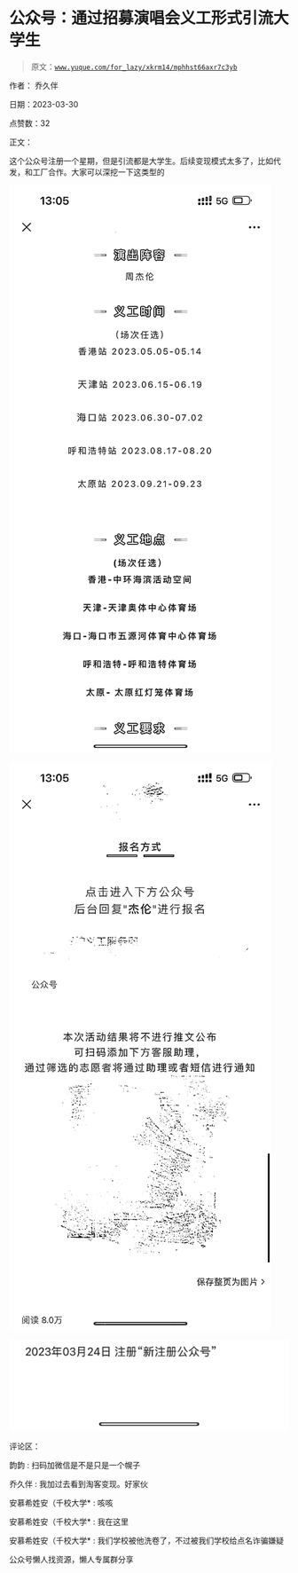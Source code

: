 # 公众号：通过招募演唱会义工形式引流大学生

> 原文：[`www.yuque.com/for_lazy/xkrm14/mphhst66axr7c3yb`](https://www.yuque.com/for_lazy/xkrm14/mphhst66axr7c3yb)



作者： 乔久伴



日期：2023-03-30



点赞数：32



正文：



这个公众号注册一个星期，但是引流都是大学生。后续变现模式太多了，比如代发，和工厂合作。大家可以深挖一下这类型的



![](img/810cfa9bb1a76c5a7d74cf593d80f686.png)  

![](img/b9393b8eb3672522d6ae32c7c9111b7c.png)  

![](img/9dc66225f2291cbbe16ff4dc27949da7.png)  

评论区：



韵韵 : 扫码加微信是不是只是一个幌子



乔久伴 : 我加过去看到淘客变现。好家伙



安慕希姓安（千校大学* : 咳咳



安慕希姓安（千校大学* : 我在这里



安慕希姓安（千校大学* : 我们学校被他洗卷了，不过被我们学校给点名诈骗嫌疑



公众号懒人找资源，懒人专属群分享

